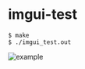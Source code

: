 # imgui-test

```
$ make
$ ./imgui_test.out
```

![example](https://media.giphy.com/media/NSI6gDY3bR3hgHow5m/giphy.gif)
